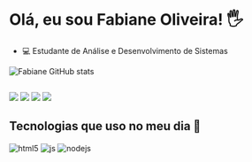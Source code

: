 # Olá, eu sou Fabiane Oliveira! 🖐
- 💻 Estudante de Análise e Desenvolvimento de Sistemas
  
![Fabiane GitHub stats](https://github-readme-stats.vercel.app/api?username=fabianeoliveirasantos&show_icons=true&theme=radical)

##

<div>
  <a href="https://instagram.com/fabianeoliveira._" target="_blank"><img src="https://img.shields.io/badge/-Instagram-%23E4405F?style=for-the-badge&logo=instagram&logoColor=white" target="_blank"></a>
  <a href="https://discord.com/channels/@me" target="_blank"><img src="https://img.shields.io/badge/Discord-7289DA?style=for-the-badge&logo=discord&logoColor=white" target="_blank"></a> 
  <a href = "mailto:fabiane.o.santos2911@gmail.com"><img src="https://img.shields.io/badge/-Gmail-%23333?style=for-the-badge&logo=gmail&logoColor=white" target="_blank"></a>
  <a href="https://www.linkedin.com/in/fabiane-oliveira-18719821a/" target="_blank"><img src="https://img.shields.io/badge/-LinkedIn-%230077B5?style=for-the-badge&logo=linkedin&logoColor=white" target="_blank"></a> 
</div>

##   Tecnologias que uso no meu dia 📱

<div style="display: inline_block">
  <img align="center" alt="html5" src="https://img.shields.io/badge/HTML5-E34F26?style=for-the-badge&logo=html5&logoColor=white" />
  <img align="center" alt="js" src="https://img.shields.io/badge/Java-F7DF1E?style=for-the-badge&logo=java&logoColor=black" />
  <img align="center" alt="nodejs" src="https://img.shields.io/badge/Phyton-43853D?style=for-the-badge&logo=node.js&logoColor=white" />
</div><br/>

 

